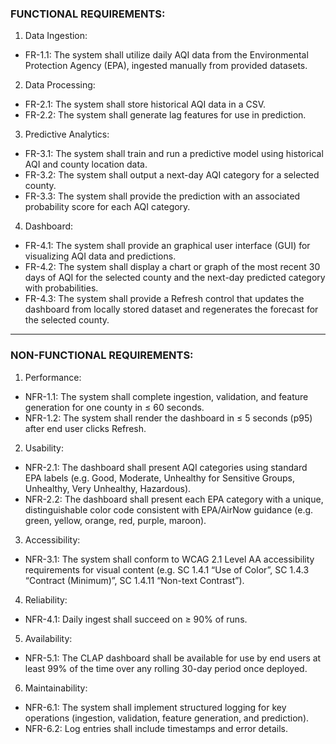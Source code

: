 ### FUNCTIONAL REQUIREMENTS:
1.	Data Ingestion:
- FR-1.1: The system shall utilize daily AQI data from the Environmental Protection Agency (EPA), ingested manually from provided datasets.

2.	Data Processing:
- FR-2.1: The system shall store historical AQI data in a CSV.
- FR-2.2: The system shall generate lag features for use in prediction.

3.	Predictive Analytics: 
- FR-3.1: The system shall train and run a predictive model using historical AQI and county location data.
- FR-3.2: The system shall output a next-day AQI category for a selected county.
- FR-3.3: The system shall provide the prediction with an associated probability score for each AQI category.

4.	Dashboard: 
- FR-4.1: The system shall provide an graphical user interface (GUI) for visualizing AQI data and predictions.
- FR-4.2: The system shall display a chart or graph of the most recent 30 days of AQI for the selected county and the next-day predicted category with probabilities.
- FR-4.3: The system shall provide a Refresh control that updates the dashboard from locally stored dataset and regenerates the forecast for the selected county.

---

### NON-FUNCTIONAL REQUIREMENTS:
1.	Performance: 
- NFR-1.1: The system shall complete ingestion, validation, and feature generation for one county in ≤ 60 seconds.
- NFR-1.2: The system shall render the dashboard in ≤ 5 seconds (p95) after end user clicks Refresh.

2.	Usability: 
- NFR-2.1: The dashboard shall present AQI categories using standard EPA labels (e.g. Good, Moderate, Unhealthy for Sensitive Groups, Unhealthy, Very Unhealthy, Hazardous).
- NFR-2.2: The dashboard shall present each EPA category with a unique, distinguishable color code consistent with EPA/AirNow guidance (e.g. green, yellow, orange, red, purple, maroon).

3.	Accessibility:
- NFR-3.1: The system shall conform to WCAG 2.1 Level AA accessibility requirements for visual content (e.g. SC 1.4.1 “Use of Color”, SC 1.4.3 “Contract (Minimum)”, SC 1.4.11 “Non-text Contrast”).

4.	Reliability: 
- NFR-4.1: Daily ingest shall succeed on ≥ 90% of runs.

5.	Availability: 
- NFR-5.1: The CLAP dashboard shall be available for use by end users at least 99% of the time over any rolling 30-day period once deployed.

6.	Maintainability:
- NFR-6.1: The system shall implement structured logging for key operations (ingestion, validation, feature generation, and prediction).
- NFR-6.2: Log entries shall include timestamps and error details.
